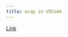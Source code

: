 ```yaml
---
title: wrap in VSCode
---
```


[Link](https://code.visualstudio.com/docs/editor/codebasics#_how-do-i-turn-on-word-wrap)
